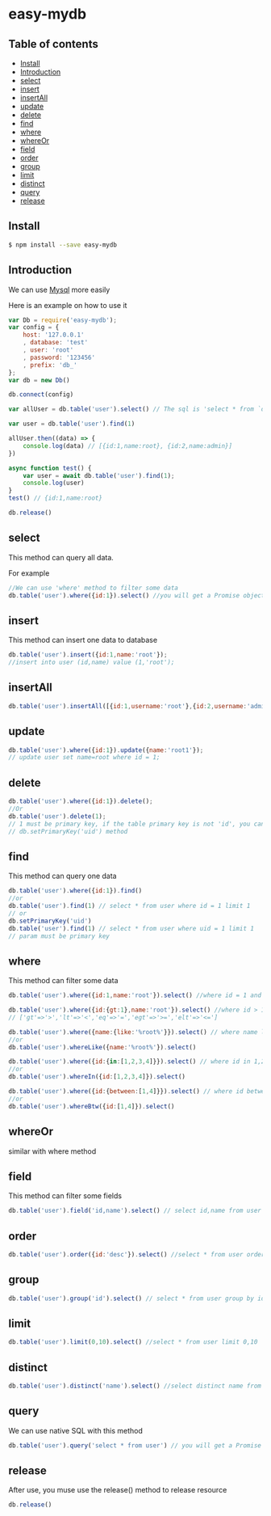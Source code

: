 # easy-mydb

## Table of contents

- [Install](#install)
- [Introduction](#introduction)
- [select](#select)
- [insert](#insert)
- [insertAll](#insertAll)
- [update](#update)
- [delete](#delete)
- [find](#find)
- [where](#where)
- [whereOr](#whereOr)
- [field](#field)
- [order](#order)
- [group](#group)
- [limit](#limit)
- [distinct](#distinct)
- [query](#query)
- [release](#release)

## Install

```sh
$ npm install --save easy-mydb
```

## Introduction

We can use [Mysql](https://www.npmjs.com/package/mysql) more easily

Here is an example on how to use it

```js
var Db = require('easy-mydb');
var config = {
    host: '127.0.0.1'
    , database: 'test'
    , user: 'root'
    , password: '123456'
    , prefix: 'db_'
};
var db = new Db()

db.connect(config)

var allUser = db.table('user').select() // The sql is 'select * from `db_user`'

var user = db.table('user').find(1)

allUser.then((data) => {
    console.log(data) // [{id:1,name:root}, {id:2,name:admin}]
})

async function test() {
    var user = await db.table('user').find(1);
    console.log(user)
}
test() // {id:1,name:root}

db.release()

```

## select
This method can query all data.

For example

```js
//We can use 'where' method to filter some data
db.table('user').where({id:1}).select() //you will get a Promise object
```

## insert
This method can insert one data to database

```js
db.table('user').insert({id:1,name:'root'});
//insert into user (id,name) value (1,'root');
```

## insertAll

```js
db.table('user').insertAll([{id:1,username:'root'},{id:2,username:'admin'}])
```

## update

```js
db.table('user').where({id:1}).update({name:'root1'});
// update user set name=root where id = 1;
```

## delete

```js
db.table('user').where({id:1}).delete();
//Or
db.table('user').delete(1);
// 1 must be primary key, if the table primary key is not 'id', you can use
// db.setPrimaryKey('uid') method
```

## find
This method can query one data

```js
db.table('user').where({id:1}).find()
//or
db.table('user').find(1) // select * from user where id = 1 limit 1
// or
db.setPrimaryKey('uid')
db.table('user').find(1) // select * from user where uid = 1 limit 1
// param must be primary key
```

## where
This method can filter some data

```js
db.table('user').where({id:1,name:'root'}).select() //where id = 1 and name = 'root'

db.table('user').where({id:{gt:1},name:'root'}).select() //where id > 1 and name = 'root'
// ['gt'=>'>','lt'=>'<','eq'=>'=','egt'=>'>=','elt'=>'<=']

db.table('user').where({name:{like:'%root%'}}).select() // where name like '%root%'
//or
db.table('user').whereLike({name:'%root%'}).select()

db.table('user').where({id:{in:[1,2,3,4]}}).select() // where id in 1,2,3,4
//or
db.table('user').whereIn({id:[1,2,3,4]}).select()

db.table('user').where({id:{between:[1,4]}}).select() // where id between 1 and 4
//or
db.table('user').whereBtw({id:[1,4]}).select()
```
## whereOr
similar with where method

## field
This method can filter some fields
```js
db.table('user').field('id,name').select() // select id,name from user
```

## order

```js
db.table('user').order({id:'desc'}).select() //select * from user order by id desc
```

## group

```js
db.table('user').group('id').select() // select * from user group by id
```

## limit

```js
db.table('user').limit(0,10).select() //select * from user limit 0,10
```

## distinct

```js
db.table('user').distinct('name').select() //select distinct name from user;
```

## query
We can use native SQL with this method
```js
db.table('user').query('select * from user') // you will get a Promise object
```

## release
After use, you muse use the release() method to release resource
```js
db.release()
```